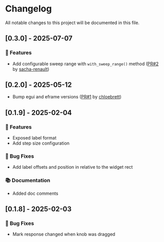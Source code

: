 # Changelog

All notable changes to this project will be documented in this file.

## [0.3.0] - 2025-07-07

### 🚀 Features

- Add configurable sweep range with `with_sweep_range()` method ([PR#2](https://github.com/obsqrbtz/egui_knob/pull/2) by [sacha-renault](https://github.com/sacha-renault))

## [0.2.0] - 2025-05-12

- Bump egui and eframe versions ([PR#1](https://github.com/obsqrbtz/egui_knob/pull/1) by [chloebrett](https://github.com/chloebrett))

## [0.1.9] - 2025-02-04

### 🚀 Features

- Exposed label format
- Add step size configuration

### 🐛 Bug Fixes

- Add label offsets and position in relative to the widget rect

### 📚 Documentation

- Added doc comments

## [0.1.8] - 2025-02-03

### 🐛 Bug Fixes

- Mark response changed when knob was dragged

<!-- generated by git-cliff -->
